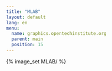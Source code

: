 ```yaml
---
title: "MLAB"
layout: default
lang: en
menu:
  name: graphics.opentechinstitute.org
  parent: main
  position: 15
---
```

{% image_set MLAB/ %}
